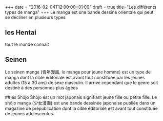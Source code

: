+++
date = "2016-02-04T12:00:00+01:00"
draft = true
title="Les différents types de manga"
+++
Le manga est une bande dessiné orientale qui peut se décliner en plusieurs types
## les Hentai
tout le monde connaît
## Seinen
Le seinen manga (青年漫画, le manga pour jeune homme) est un type de manga dont la cible éditoriale est avant tout constituée par les jeunes adultes (15 à 30 ans) de sexe masculin. Il arrive cependant que le genre soit destiné à des personnes plus âgées

##les Shôjo
Shôjo est un mot japonais signifiant jeune fille ou petite fille. Le shōjo manga (少女漫画) est une bande dessinée japonaise publiée dans un magazine de prépublication dont la cible éditoriale est avant tout constituée de jeunes adolescentes. 
